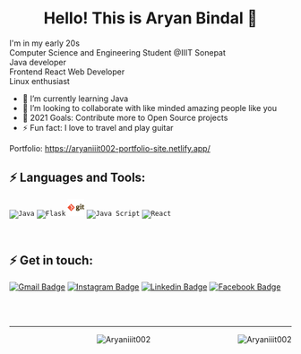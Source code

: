 <span align="center">
 <h1>Hello! This is Aryan Bindal 👋</h1>
  </span>

I'm in my early 20s         
Computer Science and Engineering Student @IIIT Sonepat        
Java developer      
Frontend React Web Developer        
Linux enthusiast                     

- 🌱 I’m currently learning Java
- 👯 I’m looking to collaborate with like minded amazing people like you
- 🥅 2021 Goals: Contribute more to Open Source projects
- ⚡ Fun fact: I love to travel and play guitar  

Portfolio: https://aryaniiit002-portfolio-site.netlify.app/          




## ⚡ Languages and Tools:

<code><img height="30" width="30" alt="Java" src="https://encrypted-tbn0.gstatic.com/images?q=tbn:ANd9GcTt68pAPrZUZhOe9aFjyzFWIjeNP4poLFViNQ&usqp=CAU"></code>
<code><img height="30" width="30" alt="Flask" src="https://encrypted-tbn0.gstatic.com/images?q=tbn:ANd9GcRzainTIAEl9JLYwiwS-unZLcLo_JbizxSnjA&usqp=CAU"></code>
<code><img height="30" width="30" alt="Git" src="https://raw.githubusercontent.com/github/explore/80688e429a7d4ef2fca1e82350fe8e3517d3494d/topics/git/git.png"></code>
<code><img height="30" width="30" alt="Java Script" src="https://banner2.cleanpng.com/20180527/oio/kisspng-javascript-programming-language-ajax-5b0b285b692210.3071468515274578834306.jpg"></code>
<code><img height="30" width="30" alt="React" src="https://ensocore.com/media/61/reactjs-logo-sticker%20%281%29.jpg"></code>

<br />

## ⚡ Get in touch:

[![Gmail Badge](https://img.shields.io/badge/GMAIL-6633cc?style=flat-square&logo=Gmail&logoColor=white&link=mailto:aryanbindal2015@gmail.com)](mailto:aryanbindal2015@gmail.com)
[![Instagram Badge](https://img.shields.io/badge/aryan__bindal-%23E0487F.svg?style=flat-square&logo=Instagram&logoColor=white&link=https://www.instagram.com/aryan__bindal//)](https://www.instagram.com/aryan__bindal/) 
[![Linkedin Badge](https://img.shields.io/badge/-Aryan_Bindal%20-6633cc?style=flat-square&logo=Linkedin&logoColor=white&link=https://www.linkedin.com/in/aryan-bindal-3077401ab/)](https://www.linkedin.com/in/aryan-bindal-3077401ab) 
[![Facebook Badge](https://img.shields.io/badge/Aryan_Bindal-%23E0487F.svg?style=flat-square&logo=Facebook&logoColor=white&link=https://www.facebook.com/aryan.bindal.1604/)](https://www.facebook.com/aryan.bindal.1604) 


<br />

<br />

---

  <p align="center"> <img src="https://github-readme-stats.vercel.app/api?username=Aryaniiit002&show_icons=true&theme=radical&count_private=true" alt="Aryaniiit002" />

<img align="right" src="https://komarev.com/ghpvc/?username=Aryaniiit002&label=Profile Views&color=blue&style=plastic" alt="Aryaniiit002" />
